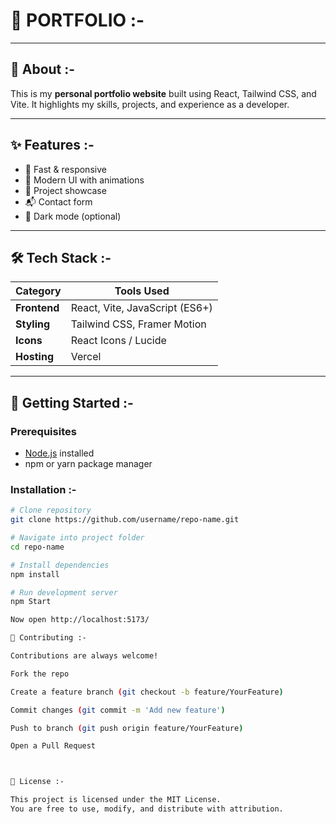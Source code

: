 # 🌟 PORTFOLIO :-

---

## 📖 About :-
This is my **personal portfolio website** built using React, Tailwind CSS, and Vite. It highlights my skills, projects, and experience as a developer.

---

## ✨ Features :-

- 🚀 Fast & responsive  
- 🎨 Modern UI with animations  
- 📂 Project showcase  
- 📬 Contact form  
- 🌙 Dark mode (optional)  

---

## 🛠️ Tech Stack :-

| Category     | Tools Used |
|--------------|------------|
| **Frontend** | React, Vite, JavaScript (ES6+) |
| **Styling**  | Tailwind CSS, Framer Motion |
| **Icons**    | React Icons / Lucide |
| **Hosting**  | Vercel |

---

## 🚀 Getting Started :-

### Prerequisites
- [Node.js](https://nodejs.org/) installed  
- npm or yarn package manager  

### Installation :-

```bash
# Clone repository
git clone https://github.com/username/repo-name.git

# Navigate into project folder
cd repo-name

# Install dependencies
npm install

# Run development server
npm Start

Now open http://localhost:5173/

🤝 Contributing :-

Contributions are always welcome!

Fork the repo

Create a feature branch (git checkout -b feature/YourFeature)

Commit changes (git commit -m 'Add new feature')

Push to branch (git push origin feature/YourFeature)

Open a Pull Request



📄 License :-

This project is licensed under the MIT License.
You are free to use, modify, and distribute with attribution.






